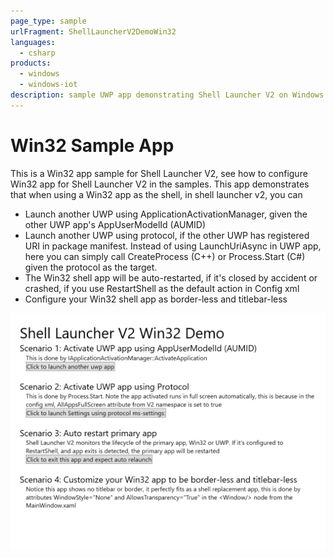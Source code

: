 ```yaml
---
page_type: sample
urlFragment: ShellLauncherV2DemoWin32
languages:
  - csharp
products:
  - windows
  - windows-iot
description: sample UWP app demonstrating Shell Launcher V2 on Windows 10 Enterprise from 1903 release
---
```


# Win32 Sample App

This is a Win32 app sample for Shell Launcher V2, see how to configure Win32 app for Shell Launcher V2 in the samples. This app demonstrates that when using a Win32 app as the shell, in shell launcher v2, you can

* Launch another UWP using ApplicationActivationManager, given the other UWP app's AppUserModelId (AUMID)
* Launch another UWP using protocol, if the other UWP has registered URI in package manifest. Instead of using LaunchUriAsync in UWP app, here you can simply call CreateProcess (C++) or Process.Start (C#) given the protocol as the target.
* The Win32 shell app will be auto-restarted, if it's closed by accident or crashed, if you use RestartShell as the default action in Config xml
* Configure your Win32 shell app as border-less and titlebar-less

![App screen capture](../Images/Win32SampleScreenCapture.png)